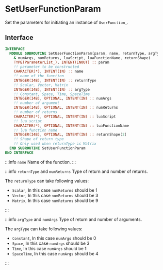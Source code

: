 # SetUserFunctionParam

Set the parameters for initiating an instance of `UserFunction_`.

## Interface

```fortran
INTERFACE
  MODULE SUBROUTINE SetUserFunctionParam(param, name, returnType, argType,  &
    & numArgs, numReturns, luaScript, luaFunctionName, returnShape)
    TYPE(ParameterList_), INTENT(INOUT) :: param
    !! parameter to be constructed
    CHARACTER(*), INTENT(IN) :: name
    !! name of the function
    INTEGER(I4B), INTENT(IN) :: returnType
    !! Scalar, Vector, Matrix
    INTEGER(I4B), INTENT(IN) :: argType
    !! Constant, Space, Time, SpaceTime
    INTEGER(I4B), OPTIONAL, INTENT(IN) :: numArgs
    !! number of argument
    INTEGER(I4B), OPTIONAL, INTENT(IN) :: numReturns
    !! number of returns
    CHARACTER(*), OPTIONAL, INTENT(IN) :: luaScript
    !! lua script
    CHARACTER(*), OPTIONAL, INTENT(IN) :: luaFunctionName
    !! lua function name
    INTEGER(I4B), OPTIONAL, INTENT(IN) :: returnShape(2)
    !! Shape of return type
    !! Only used when returnType is Matrix
  END SUBROUTINE SetUserFunctionParam
END INTERFACE
```

:::info `name`
Name of the function.
:::

:::info `returnType` and `numReturns`
Type of return and number of returns.

The `returnType` can take following values:

- `Scalar`, In this case `numReturns` should be 1
- `Vector`, In this case `numReturns` should be 3
- `Matrix`, In this case `numReturns` should be 9

:::

:::info `argType` and `numArgs`
Type of return and number of arguments.

The `argType` can take following values:

- `Constant`, In this case `numArgs` should be 0
- `Space`, In this case `numArgs` should be 3
- `Time`, In this case `numArgs` should be 1
- `SpaceTime`, In this case `numArgs` should be 4

:::
